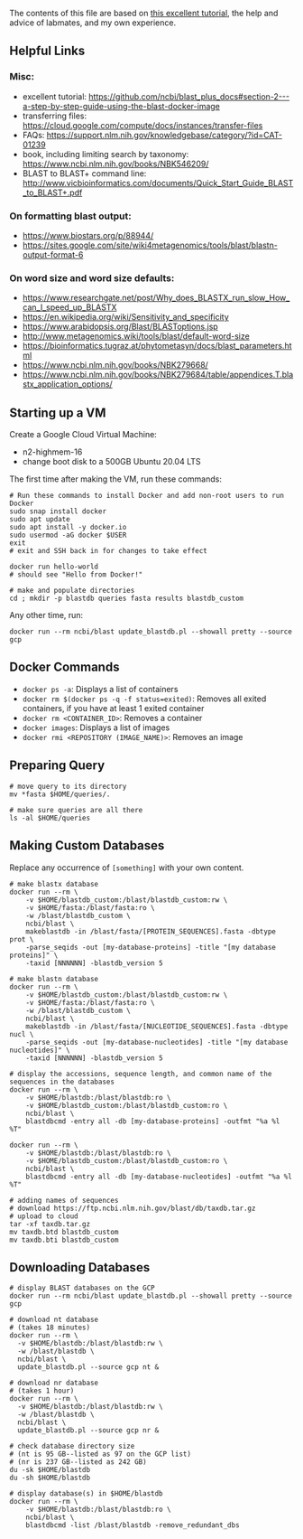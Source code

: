 The contents of this file are based on [this excellent tutorial](https://github.com/ncbi/blast_plus_docs#section-2---a-step-by-step-guide-using-the-blast-docker-image), the help and advice of labmates, and my own experience.

## Helpful Links
### Misc:
- excellent tutorial: https://github.com/ncbi/blast_plus_docs#section-2---a-step-by-step-guide-using-the-blast-docker-image
- transferring files: https://cloud.google.com/compute/docs/instances/transfer-files
- FAQs: https://support.nlm.nih.gov/knowledgebase/category/?id=CAT-01239
- book, including limiting search by taxonomy: https://www.ncbi.nlm.nih.gov/books/NBK546209/
- BLAST to BLAST+ command line: http://www.vicbioinformatics.com/documents/Quick_Start_Guide_BLAST_to_BLAST+.pdf

### On formatting blast output:
- https://www.biostars.org/p/88944/
- https://sites.google.com/site/wiki4metagenomics/tools/blast/blastn-output-format-6

### On word size and word size defaults:
- https://www.researchgate.net/post/Why_does_BLASTX_run_slow_How_can_I_speed_up_BLASTX
- https://en.wikipedia.org/wiki/Sensitivity_and_specificity
- https://www.arabidopsis.org/Blast/BLASToptions.jsp
- http://www.metagenomics.wiki/tools/blast/default-word-size
- https://bioinformatics.tugraz.at/phytometasyn/docs/blast_parameters.html
- https://www.ncbi.nlm.nih.gov/books/NBK279668/
- https://www.ncbi.nlm.nih.gov/books/NBK279684/table/appendices.T.blastx_application_options/

## Starting up a VM
Create a Google Cloud Virtual Machine:
- n2-highmem-16
- change boot disk to a 500GB Ubuntu 20.04 LTS

The first time after making the VM, run these commands:
```
# Run these commands to install Docker and add non-root users to run Docker
sudo snap install docker
sudo apt update
sudo apt install -y docker.io
sudo usermod -aG docker $USER
exit
# exit and SSH back in for changes to take effect

docker run hello-world
# should see "Hello from Docker!"

# make and populate directories
cd ; mkdir -p blastdb queries fasta results blastdb_custom
```

Any other time, run:
```
docker run --rm ncbi/blast update_blastdb.pl --showall pretty --source gcp
```

## Docker Commands
- `docker ps -a`: Displays a list of containers
- `docker rm $(docker ps -q -f status=exited)`: Removes all exited containers, if you have at least 1 exited container
- `docker rm <CONTAINER_ID>`: Removes a container
- `docker images`: Displays a list of images
- `docker rmi <REPOSITORY (IMAGE_NAME)>`: Removes an image

## Preparing Query

```
# move query to its directory
mv *fasta $HOME/queries/.

# make sure queries are all there
ls -al $HOME/queries
```

## Making Custom Databases
Replace any occurrence of `[something]` with your own content.
```
# make blastx database
docker run --rm \
    -v $HOME/blastdb_custom:/blast/blastdb_custom:rw \
    -v $HOME/fasta:/blast/fasta:ro \
    -w /blast/blastdb_custom \
    ncbi/blast \
    makeblastdb -in /blast/fasta/[PROTEIN_SEQUENCES].fasta -dbtype prot \
    -parse_seqids -out [my-database-proteins] -title "[my database proteins]" \
    -taxid [NNNNNN] -blastdb_version 5

# make blastn database
docker run --rm \
    -v $HOME/blastdb_custom:/blast/blastdb_custom:rw \
    -v $HOME/fasta:/blast/fasta:ro \
    -w /blast/blastdb_custom \
    ncbi/blast \
    makeblastdb -in /blast/fasta/[NUCLEOTIDE_SEQUENCES].fasta -dbtype nucl \
    -parse_seqids -out [my-database-nucleotides] -title "[my database nucleotides]" \
    -taxid [NNNNNN] -blastdb_version 5

# display the accessions, sequence length, and common name of the sequences in the databases
docker run --rm \
    -v $HOME/blastdb:/blast/blastdb:ro \
    -v $HOME/blastdb_custom:/blast/blastdb_custom:ro \
    ncbi/blast \
    blastdbcmd -entry all -db [my-database-proteins] -outfmt "%a %l %T"

docker run --rm \
    -v $HOME/blastdb:/blast/blastdb:ro \
    -v $HOME/blastdb_custom:/blast/blastdb_custom:ro \
    ncbi/blast \
    blastdbcmd -entry all -db [my-database-nucleotides] -outfmt "%a %l %T"

# adding names of sequences
# download https://ftp.ncbi.nlm.nih.gov/blast/db/taxdb.tar.gz
# upload to cloud
tar -xf taxdb.tar.gz
mv taxdb.btd blastdb_custom
mv taxdb.bti blastdb_custom
```

## Downloading Databases
```
# display BLAST databases on the GCP
docker run --rm ncbi/blast update_blastdb.pl --showall pretty --source gcp

# download nt database
# (takes 18 minutes)
docker run --rm \
  -v $HOME/blastdb:/blast/blastdb:rw \
  -w /blast/blastdb \
  ncbi/blast \
  update_blastdb.pl --source gcp nt &

# download nr database
# (takes 1 hour)
docker run --rm \
  -v $HOME/blastdb:/blast/blastdb:rw \
  -w /blast/blastdb \
  ncbi/blast \
  update_blastdb.pl --source gcp nr &

# check database directory size
# (nt is 95 GB--listed as 97 on the GCP list)
# (nr is 237 GB--listed as 242 GB)
du -sk $HOME/blastdb
du -sh $HOME/blastdb

# display database(s) in $HOME/blastdb
docker run --rm \
    -v $HOME/blastdb:/blast/blastdb:ro \
    ncbi/blast \
    blastdbcmd -list /blast/blastdb -remove_redundant_dbs
```
